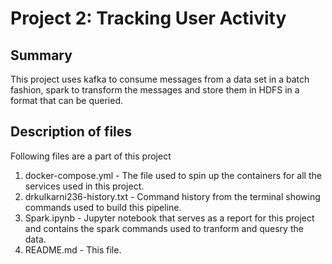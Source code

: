 # Project 2: Tracking User Activity

## Summary 
This project uses kafka to consume messages from a data set in a batch fashion, spark to transform the messages and store them in HDFS in a format that can be queried.

## Description of files
Following files are a part of this project
1. docker-compose.yml - The file used to spin up the containers for all the services used in this project.
2. drkulkarni236-history.txt - Command history from the terminal showing commands used to build this pipeline.
3. Spark.ipynb - Jupyter notebook that serves as a report for this project and contains the spark commands used to tranform and quesry the data.
4. README.md - This file.
